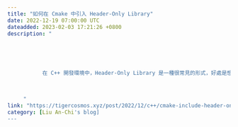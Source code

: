 ```yaml
---
title: "如何在 Cmake 中引入 Header-Only Library"
date: 2022-12-19 07:00:00 UTC
dateadded: 2023-02-03 17:21:26 +0800
description: "
    
      
      
        
        
           在 C++ 開發環境中，Header-Only Library 是一種很常見的形式，好處是想要使用該函示庫（Library）的時候，只需要 include 標頭檔（.h,
        
      
    
     "
link: "https://tigercosmos.xyz/post/2022/12/c++/cmake-include-header-only-library/"
category: [Liu An-Chi's blog]
---
```


